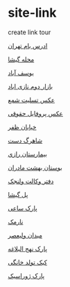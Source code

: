 # site-link
create link tour

<a href="https://paghman.ir/2019/01/04/چجوری-بریم-بام-تهران-مترواتوبوس-و-تاکس/">ادرس بام تهران</a>

<a href="https://paghman.ir/2019/01/04/چه-جوری-برم-گیشا-؟-با-مترو،-اتوبوس،-تاکس/">محله گیشا</a>

<a href="https://paghman.ir/2019/01/04/چه-جوری-برم-یوسف-آباد-؟-بهترین-مسیر-دستر/">یوسف‌ آباد</a>

<a href="https://paghman.ir/2019/01/06/چجوری-برم-بازار-دوم-نازی-آباد/">بازار دوم نازی اباد</a>

<a href="https://paghman.ir/2019/01/06/عکس-تسلیت-شمع-2019/">عکس تسلیت شمع</a>

<a href="https://paghman.ir/2019/01/06/عکس-پروفایل-حقوقی/">عکس پروفایل حقوقی</a>

<a href="https://paghman.ir/2019/01/06/چجوری-برم-خیابان-ظفر؟-خیابان-ظفر-کجاست/">خیابان ظفر</a>

<a href="http://paghman.ir/2019/01/05/شاهرگ-دست-چپ-کجاست؟/">شاهرگ دست</a>

<a href="https://paghman.ir/2019/01/05/بیمارستان-رازی-مترو/">بيمارستان رازي</a>

<a href="http://paghman.ir/2019/01/05/بوستان-بهشت-مادران-چه-جوری-برم-بوستان-ب/">بوستان بهشت مادران</a>

<a href="https://paghman.ir/2019/01/07/دفتر-وکالت-در-ولنجک/">دفتر وکالت ولنجک</a>

<a href="https://paghman.ir/2019/01/07/چه-جوری-برم-پل-گیشا/">پل گیشا</a>

<a href="https://paghman.ir/2019/01/07/چجوری-برم-پارک-ساعی؟-با-اتوبوس،-مترو-،-خ/">پارک ساعی</a>

<a href="https://paghman.ir/2019/01/07/چه-جوری-برم-نارمک-آسان-ترین-مسیر-نارمک/">نارمک</a>

<a href="https://paghman.ir/2019/01/07/چه-جوری-برم-ولیعصر-چه-طور-برم-میدان-ولیع/">میدان ولیعصر</a>

<a href="https://paghman.ir/2019/01/06/چه-جوری-برم-پارک-نهج-البلاغه؟-آدرس،-نقش/">پارک نهج البلاغه</a>

<a href="https://paghman.ir/2019/01/06/طرز-تهیه-کیک-تولد-خانگی/">کیک تولد خانگی</a>

<a href="https://paghman.ir/2019/01/08/ژوراسیک-چه-جوری-برم-پارک-ژوراسیک/">پارک ژوراسیک</a>
